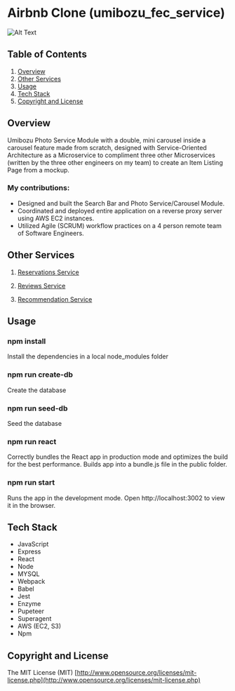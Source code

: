 # Airbnb Clone (umibozu_fec_service)

![Alt Text](https://media.giphy.com/media/Q8Hmu1z4kFN7sNpJoT/giphy.gif)

## Table of Contents
1. [Overview](#Overview)
1. [Other Services](#Other-Services)
1. [Usage](#Usage)
1. [Tech Stack](#Tech-Stack)
1. [Copyright and License](#Copyright-and-License)

## Overview
Umibozu Photo Service Module with a double, mini carousel inside a carousel feature made from scratch, designed with Service-Oriented Architecture as a Microservice to compliment three other Microservices (written by the three other engineers on my team) to create an Item Listing Page from a mockup.

### My contributions:

* Designed and built the Search Bar and Photo Service/Carousel Module.
* Coordinated and deployed entire application on a reverse proxy server using AWS EC2 instances.
* Utilized Agile (SCRUM) workflow practices on a 4 person remote team of Software Engineers.


## Other Services

  1. [Reservations Service](https://github.com/rpt19-umibozu/FEC_Yingwen_service)

  2. [Reviews Service](https://github.com/rpt19-umibozu/devjce-fec-service)

  3. [Recommendation Service](https://github.com/rpt19-umibozu/FEC-Youzhu-recommendation)


## Usage

### npm install
  Install the dependencies in a local node_modules folder

### npm run create-db
  Create the database

### npm run seed-db
  Seed the database

### npm run react
  Correctly bundles the React app in production mode and optimizes the build for the best performance. Builds app into a bundle.js file in the public folder.

### npm run start
  Runs the app in the development mode.
  Open http://localhost:3002 to view it in the browser.


## Tech Stack

- JavaScript
- Express
- React
- Node
- MYSQL
- Webpack
- Babel
- Jest
- Enzyme
- Pupeteer
- Superagent
- AWS (EC2, S3)
- Npm


## Copyright and License
The MIT License (MIT) [http://www.opensource.org/licenses/mit-license.php](http://www.opensource.org/licenses/mit-license.php)

